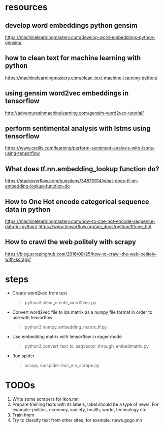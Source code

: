 # resources

## develop word embeddings python gensim
https://machinelearningmastery.com/develop-word-embeddings-python-gensim/

## how to clean text for machine learning with python
https://machinelearningmastery.com/clean-text-machine-learning-python/

## using gensim word2vec embeddings in tensorflow
http://adventuresinmachinelearning.com/gensim-word2vec-tutorial/

## perform sentimental analysis with lstms using tensorflow
https://www.oreilly.com/learning/perform-sentiment-analysis-with-lstms-using-tensorflow

## What does tf.nn.embedding_lookup function do?
https://stackoverflow.com/questions/34870614/what-does-tf-nn-embedding-lookup-function-do

## How to One Hot encode categorical sequence data in python
https://machinelearningmastery.com/how-to-one-hot-encode-sequence-data-in-python/
https://www.tensorflow.org/api_docs/python/tf/one_hot

## How to crawl the web politely with scrapy
https://blog.scrapinghub.com/2016/08/25/how-to-crawl-the-web-politely-with-scrapy/

# steps

- Create word2vec from text
    > python3 clear_create_word2vec.py 

- Convert word2vec file to ids matrix as a numpy file format in order to use with tensorflow
    > python3 numpy_embedding_matrix_tf.py

- Use embedding matrix with tensorflow in eager mode
    > python3 convert_text_to_seqvector_through_embedmatrix.py

- Run spider
    > scrapy runspider ikon_mn_scrape.py


# TODOs

1. Write some scrapers for ikon.mn
2. Prepare training texts with its labels, label should be a type of news. For example: politics, economy, society, health, world, technology etc
3. Train them
4. Try to classify text from other sites, for example: news.gogo.mn